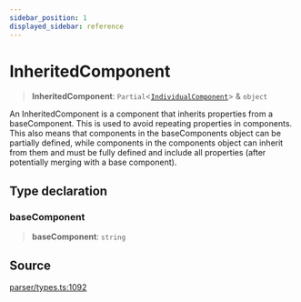 ```yaml
---
sidebar_position: 1
displayed_sidebar: reference
---
```


# InheritedComponent

> **InheritedComponent**: `Partial`\<[`IndividualComponent`](IndividualComponent.md)\> & `object`

An InheritedComponent is a component that inherits properties from a baseComponent. This is used to avoid repeating properties in components. This also means that components in the baseComponents object can be partially defined, while components in the components object can inherit from them and must be fully defined and include all properties (after potentially merging with a base component).

## Type declaration

### baseComponent

> **baseComponent**: `string`

## Source

[parser/types.ts:1092](https://github.com/revisit-studies/study/blob/0e4d438f84b81c37a1a653333cd8df70596fbef4/src/parser/types.ts#L1092)
